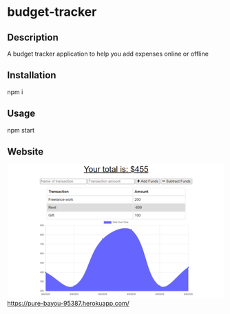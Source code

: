 # budget-tracker

## Description
A budget tracker application to help you add expenses online or offline

## Installation
npm i

## Usage
npm start

## Website
![](images/website.png)
https://pure-bayou-95387.herokuapp.com/
